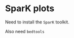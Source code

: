 # SparK plots

Need to install the `SparK` toolkit.

[](https://github.com/harbourlab/SparK)

Also need `bedtools`

